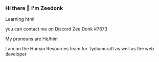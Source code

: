 ### Hi there 👋 I'm Zeedonk 
Learning html

you can contact me on Discord Zee Donk #7673

My pronouns are He/him

I am on the Human Resources team for Tydiumcraft as well as the web developer
<!--
**ZeeDonk/Zeedonk** is a ✨ _special_ ✨ repository because its `README.md` (this file) appears on your GitHub profile.

Here are some ideas to get you started:

- 🔭 I’m currently working on ...
- 🌱 I’m currently learning ...
- 👯 I’m looking to collaborate on ...
- 🤔 I’m looking for help with ...
- 💬 Ask me about ...
- 📫 How to reach me: ...
- 😄 Pronouns: ...
- ⚡ Fun fact: ...
-->
